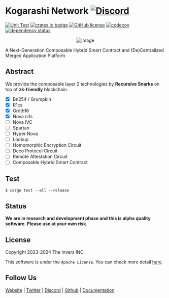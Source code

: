 # Kogarashi Network [![Discord](https://dcbadge.vercel.app/api/server/g3q7tsHKTd?style=social&compact=true)](https://discord.gg/g3q7tsHKTd)
[![Unit Test](https://github.com/KogarashiNetwork/Kogarashi/actions/workflows/test.yml/badge.svg)](https://github.com/KogarashiNetwork/Kogarashi/actions/workflows/test.yml) [![crates.io badge](https://img.shields.io/crates/v/zero-network.svg)](https://crates.io/crates/zero-network) [![GitHub license](https://img.shields.io/badge/license-GPL3%2FApache2-blue)](#LICENSE) [![codecov](https://codecov.io/gh/KogarashiNetwork/Kogarashi/branch/master/graph/badge.svg?token=QDWPAPMKLT)](https://codecov.io/gh/KogarashiNetwork/Kogarashi) [![dependency status](https://deps.rs/crate/zero-network/0.1.10/status.svg)](https://deps.rs/crate/zero-network/0.1.10)

<div align="center">
    <img alt="image" src="https://github.com/KogarashiNetwork/Kogarashi/assets/39494661/5a40d34b-8501-4fe4-a59e-2d097bde154d">
</div>

A Next-Generation Composable Hybrid Smart Contract and (De)Centralized Merged Application Platform

## Abstract

We provide the composable layer 2 technologies by **Recursive Snarks** on top of **zk-friendly** blockchain.

- [x] Bn254 / Grumpkin
- [x] R1cs
- [x] Groth16
- [x] Nova nifs
- [ ] Nova IVC
- [ ] Spartan
- [ ] Hyper Nova
- [ ] Lookup
- [ ] Homomorphic Encryption Circuit
- [ ] Deco Protocol Circuit
- [ ] Remote Attestation Circuit
- [ ] Composable Hybrid Smart Contract

## Test

```shell
$ cargo test --all --release
```

## Status

**We are in research and development phase and this is alpha quality software. Please use at your own risk**.

## License
Copyright 2023-2024 The Invers INC.

This software is under the `Apache License`.
You can check more detail [here](./LICENSE).

## Follow Us

[Website](https://kogarashi-network.com/) | [Twitter](https://twitter.com/KogarashiCrypto) | [Discord](https://discord.gg/g3q7tsHKTd) | [Github](https://github.com/KogarashiNetwork) | [Documentation](https://kogarashinetwork.github.io/)
